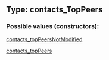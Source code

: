 ## Type: contacts\_TopPeers  

### Possible values (constructors):

[contacts\_topPeersNotModified](../constructors/contacts\_topPeersNotModified.md)  

[contacts\_topPeers](../constructors/contacts\_topPeers.md)  

